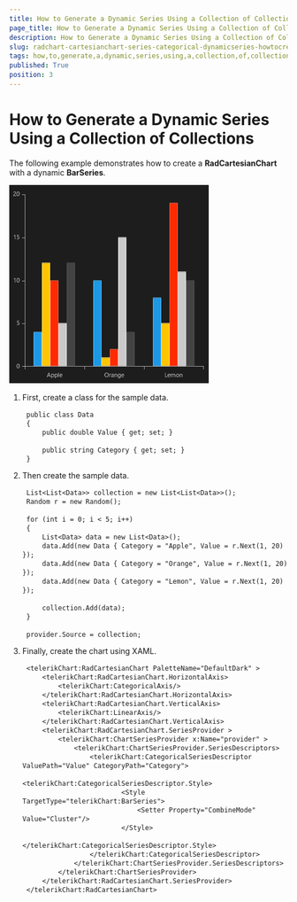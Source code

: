 ```yaml
---
title: How to Generate a Dynamic Series Using a Collection of Collections
page_title: How to Generate a Dynamic Series Using a Collection of Collections
description: How to Generate a Dynamic Series Using a Collection of Collections
slug: radchart-cartesianchart-series-categorical-dynamicseries-howtocreatebarchartdynamicseries
tags: how,to,generate,a,dynamic,series,using,a,collection,of,collections
published: True
position: 3
---
```


# How to Generate a Dynamic Series Using a Collection of Collections

The following example demonstrates how to create a **RadCartesianChart** with a dynamic **BarSeries**.

![Dynamic Bar Series](images/DynamicBarSeries.png)

1. First, create a class for the sample data.

		public class Data
		{
			public double Value { get; set; }
		
			public string Category { get; set; }
		}
	
1. Then create the sample data.

		List<List<Data>> collection = new List<List<Data>>();
		Random r = new Random();
		
		for (int i = 0; i < 5; i++)
		{
			List<Data> data = new List<Data>();
			data.Add(new Data { Category = "Apple", Value = r.Next(1, 20) });
			data.Add(new Data { Category = "Orange", Value = r.Next(1, 20) });
			data.Add(new Data { Category = "Lemon", Value = r.Next(1, 20) });
			
			collection.Add(data);
		}
		
		provider.Source = collection;

1. Finally, create the chart using XAML.

		<telerikChart:RadCartesianChart PaletteName="DefaultDark" >
		    <telerikChart:RadCartesianChart.HorizontalAxis>
		        <telerikChart:CategoricalAxis/>
		    </telerikChart:RadCartesianChart.HorizontalAxis>
		    <telerikChart:RadCartesianChart.VerticalAxis>
		        <telerikChart:LinearAxis/>
		    </telerikChart:RadCartesianChart.VerticalAxis>
		    <telerikChart:RadCartesianChart.SeriesProvider >
		        <telerikChart:ChartSeriesProvider x:Name="provider" >
		            <telerikChart:ChartSeriesProvider.SeriesDescriptors>
		                <telerikChart:CategoricalSeriesDescriptor ValuePath="Value" CategoryPath="Category">
		                    <telerikChart:CategoricalSeriesDescriptor.Style>
		                        <Style TargetType="telerikChart:BarSeries">
		                            <Setter Property="CombineMode" Value="Cluster"/>
		                        </Style>
		                    </telerikChart:CategoricalSeriesDescriptor.Style>
		                </telerikChart:CategoricalSeriesDescriptor>
		            </telerikChart:ChartSeriesProvider.SeriesDescriptors>
		        </telerikChart:ChartSeriesProvider>
		    </telerikChart:RadCartesianChart.SeriesProvider>
		</telerikChart:RadCartesianChart>